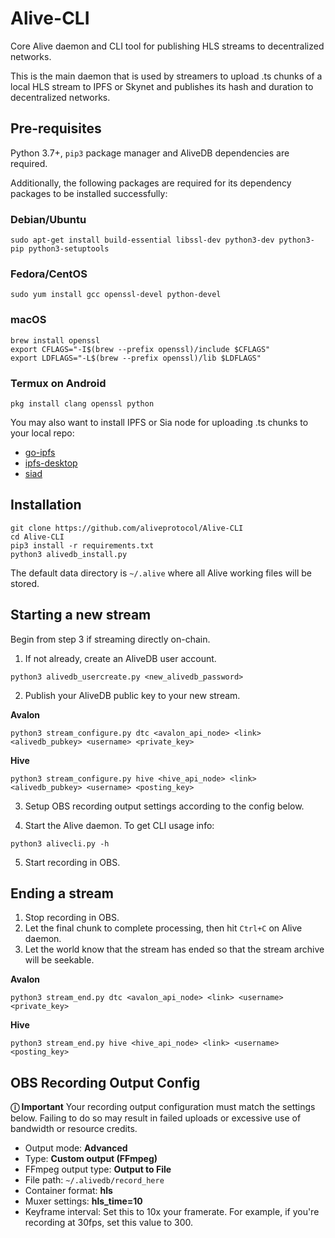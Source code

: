 # Alive-CLI

Core Alive daemon and CLI tool for publishing HLS streams to decentralized networks.

This is the main daemon that is used by streamers to upload .ts chunks of a local HLS stream to IPFS or Skynet and publishes its hash and duration to decentralized networks.

## Pre-requisites

Python 3.7+, `pip3` package manager and AliveDB dependencies are required.

Additionally, the following packages are required for its dependency packages to be installed successfully:

### Debian/Ubuntu

```
sudo apt-get install build-essential libssl-dev python3-dev python3-pip python3-setuptools
```

### Fedora/CentOS

```
sudo yum install gcc openssl-devel python-devel
```

### macOS

```
brew install openssl
export CFLAGS="-I$(brew --prefix openssl)/include $CFLAGS"
export LDFLAGS="-L$(brew --prefix openssl)/lib $LDFLAGS"
```

### Termux on Android

```
pkg install clang openssl python
```

You may also want to install IPFS or Sia node for uploading .ts chunks to your local repo:
* [go-ipfs](https://dist.ipfs.io/#go-ipfs)
* [ipfs-desktop](https://github.com/ipfs-shipyard/ipfs-desktop/releases)
* [siad](https://sia.tech/get-started)

## Installation

```
git clone https://github.com/aliveprotocol/Alive-CLI
cd Alive-CLI
pip3 install -r requirements.txt
python3 alivedb_install.py
```

The default data directory is `~/.alive` where all Alive working files will be stored.

## Starting a new stream

Begin from step 3 if streaming directly on-chain.

1. If not already, create an AliveDB user account.
```
python3 alivedb_usercreate.py <new_alivedb_password>
```

2. Publish your AliveDB public key to your new stream.

**Avalon**
```
python3 stream_configure.py dtc <avalon_api_node> <link> <alivedb_pubkey> <username> <private_key>
```

**Hive**
```
python3 stream_configure.py hive <hive_api_node> <link> <alivedb_pubkey> <username> <posting_key>
```

3. Setup OBS recording output settings according to the config below.

4. Start the Alive daemon. To get CLI usage info:
```
python3 alivecli.py -h
```

5. Start recording in OBS.

## Ending a stream

1. Stop recording in OBS.
2. Let the final chunk to complete processing, then hit `Ctrl+C` on Alive daemon.
3. Let the world know that the stream has ended so that the stream archive will be seekable.

**Avalon**
```
python3 stream_end.py dtc <avalon_api_node> <link> <username> <private_key>
```

**Hive**
```
python3 stream_end.py hive <hive_api_node> <link> <username> <posting_key>
```

## OBS Recording Output Config

**ⓘ Important**
Your recording output configuration must match the settings below. Failing to do so may result in failed uploads or excessive use of bandwidth or resource credits.

- Output mode: **Advanced**
- Type: **Custom output (FFmpeg)**
- FFmpeg output type: **Output to File**
- File path: `~/.alivedb/record_here`
- Container format: **hls**
- Muxer settings: **hls_time=10**
- Keyframe interval: Set this to 10x your framerate. For example, if you're recording at 30fps, set this value to 300.